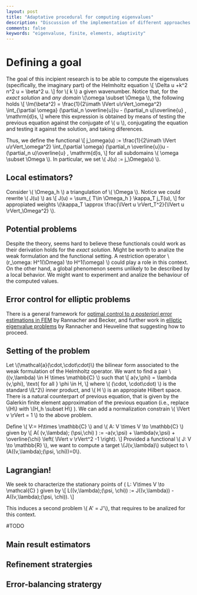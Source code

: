 ```yaml
---
layout: post
title: "Adaptative procedural for computing eigenvalues"
description: "Discussion of the implementation of different approaches of error adaptivity methods for solving elliptic eigenvalue problems."
comments: false
keywords: "eigenvaluse, finite, elements, adaptivity"
---
```


# Defining a goal

The goal of this incipient research is to be able to compute the eigenvalues (specifically, the imaginary part) of the Helmholtz equation
\\[ \Delta u +k^2 n^2 u = \beta^2 u. \\]
for \\( k \\) a given wavenumber.
Notice that, for the *exact solution* and *any domain* \\(\omega \subset \Omega \\), the following holds
\\[ \Im(\beta^2) = \frac{1}{2\imath \lVert u\rVert_\omega^2} \int_{\partial \omega} (\partial_n \overline{u})u - (\partial_n u)\overline{u} \, \mathrm{d}s, \\]
where this expression is obtained by means of testing the previous equation against the conjugate of \\( u \\), conjugating the equation and testing it against the solution, and taking diferences.

Thus, we define the functional
\\[ j_\omega(u) := \frac{1}{2\imath  \lVert u\rVert_\omega^2} \int_{\partial \omega} (\partial_n \overline{u})u - (\partial_n u)\overline{u} \, \mathrm{d}s, \\]
for all subdomains \\( \omega \subset \Omega \\).
In particular, we set \\( J(u) := j_\Omega(u) \\).

## Local estimators?

Consider \\( \Omega_h \\) a triangulation of \\( \Omega \\).
Notice we could rewrite \\( J(u) \\) as
\\[ J(u) = \sum_{ T\in \Omega_h } \kappa_T j_T(u), \\]
for appropiated weights \\(\kappa_T \approx \frac{\lVert u \rVert_T^2}{\lVert u \rVert_\Omega^2} \\).

## Potential problems 

Despite the theory, seems hard to believe these functionals could work as their derivation holds for the *exact solution*.
Might be worth to analize the weak formulation and the functional setting.
A restriction operator \\(r_\omega: H^1(\Omega) \to H^1(\omega) \\) could play a role in this context.
On the other hand, a global phenomenon seems unlikely to be described by a local behavior.
We might want to experiment and analize the behaviour of the computed values.

## Error control for elliptic problems

There is a general framework for [optimal control to *a posteriori* error estimations in FEM](https://doi.org/10.1017/S0962492901000010a) by Rannacher and Becker, and further work in [elliptic eigenvalue problems](https://doi.org/10.1023/A:1014291224961) by Rannacher and Heuveline that suggesting how to proceed.

## Setting of the problem 

Let \\(\mathcal{a}(\cdot,\cdot\cdot)\\) the bilinear form associated to the weak formulation of the Helmholtz operator.
We want to find a pair \\((v,\lambda) \in H \times \mathbb{C} \\)  such that
\\[ a(v,\phi) = \lambda (v,\phi), \text{ for all } \phi \in H, \\]
where \\( (\cdot, \cdot\cdot) \\) is the standard \\(L^2\\) inner product, and \\( H \\) is an appropiate Hilbert space.
There is a natural counterpart of previous equation, that is given by the Galerkin finite element approximation of the previous equation (i.e., replace \\(H\\) with \\(H_h \subset H\\) ).
We can add a normalization constrain \\( \lVert v \rVert = 1 \\) to the above problem.

Define \\( V:= H\times \mathbb{C} \\) and \\( A: V \times V \to \mathbb{C} \\) given by 
\\[ A( (v,\lambda); (\psi,\chi) ) := -a(v,\psi) + \lambda(v,\psi)  + \overline{\chi} \left( \lVert v \rVert^2 -1 \right). \\]
Provided a functional \\( J: V \to \mathbb{R} \\), we want to compute a target \\(J(v,\lambda)\\) subject to  \\(A((v,\lambda);(\psi, \chi))=0\\).

## Lagrangian!

We seek to characterize the stationary points of \( L: V\times V \to \mathcal{C} \) given by
\\[ L((v,\lambda);(\psi, \chi)) := J((v,\lambda)) - A((v,\lambda);(\psi, \chi)). \\]

This induces a second problem \\( A' = J'\\), that requires to be analized for this context.

#TODO
## Main result estimators
## Refinement stratergies 
## Error-balancing stratergy
